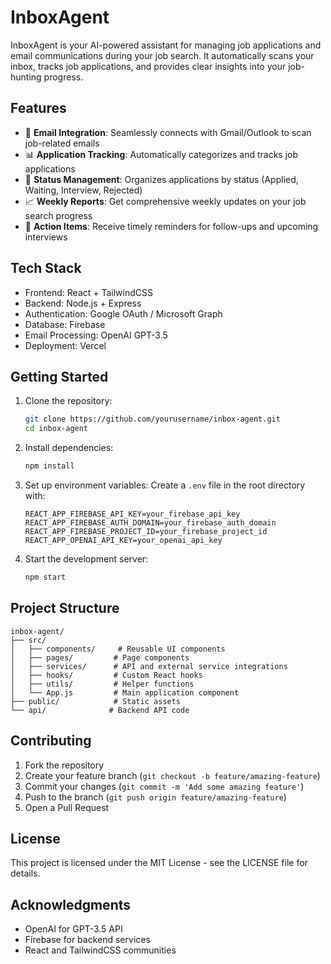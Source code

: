 # InboxAgent

InboxAgent is your AI-powered assistant for managing job applications and email communications during your job search. It automatically scans your inbox, tracks job applications, and provides clear insights into your job-hunting progress.

## Features

- 📧 **Email Integration**: Seamlessly connects with Gmail/Outlook to scan job-related emails
- 📊 **Application Tracking**: Automatically categorizes and tracks job applications
- 📅 **Status Management**: Organizes applications by status (Applied, Waiting, Interview, Rejected)
- 📈 **Weekly Reports**: Get comprehensive weekly updates on your job search progress
- 🎯 **Action Items**: Receive timely reminders for follow-ups and upcoming interviews

## Tech Stack

- Frontend: React + TailwindCSS
- Backend: Node.js + Express
- Authentication: Google OAuth / Microsoft Graph
- Database: Firebase
- Email Processing: OpenAI GPT-3.5
- Deployment: Vercel

## Getting Started

1. Clone the repository:
   ```bash
   git clone https://github.com/yourusername/inbox-agent.git
   cd inbox-agent
   ```

2. Install dependencies:
   ```bash
   npm install
   ```

3. Set up environment variables:
   Create a `.env` file in the root directory with:
   ```
   REACT_APP_FIREBASE_API_KEY=your_firebase_api_key
   REACT_APP_FIREBASE_AUTH_DOMAIN=your_firebase_auth_domain
   REACT_APP_FIREBASE_PROJECT_ID=your_firebase_project_id
   REACT_APP_OPENAI_API_KEY=your_openai_api_key
   ```

4. Start the development server:
   ```bash
   npm start
   ```

## Project Structure

```
inbox-agent/
├── src/
│   ├── components/     # Reusable UI components
│   ├── pages/         # Page components
│   ├── services/      # API and external service integrations
│   ├── hooks/         # Custom React hooks
│   ├── utils/         # Helper functions
│   └── App.js         # Main application component
├── public/            # Static assets
└── api/              # Backend API code
```

## Contributing

1. Fork the repository
2. Create your feature branch (`git checkout -b feature/amazing-feature`)
3. Commit your changes (`git commit -m 'Add some amazing feature'`)
4. Push to the branch (`git push origin feature/amazing-feature`)
5. Open a Pull Request

## License

This project is licensed under the MIT License - see the LICENSE file for details.

## Acknowledgments

- OpenAI for GPT-3.5 API
- Firebase for backend services
- React and TailwindCSS communities
